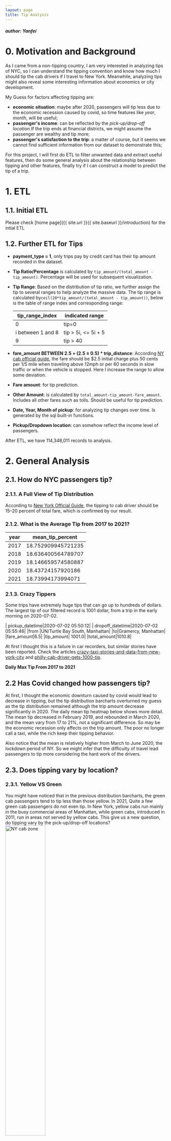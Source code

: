 ```yaml
---
layout: page
title: Tip Analysis
---
```

##### author: Yanfei
# 0. Motivation and Background
As I came from a non-tipping country, I am very interested in analyzing tips of NYC, so I can understand the tipping convention and know how much I should tip the cab drivers if I travel to New York. Meanwhile, analyzing tips might also reveal some interesting information about economics or city development.

My Guess for factors affecting tipping are:
- **economic situation**: maybe after 2020, passengers will tip less due to the economic recession caused by covid, so time features like _year_, _month_, will be useful;
- **passenger's income**: can be reflected by the _pick-up/drop-off location_.If the trip ends at financial districts, we might assume the passenger are wealthy and tip more;
- **passenger's satisfaction to the trip**: a matter of course, but it seems we cannot find sufficient information from our dataset to demonstrate this;

For this project, I will first do ETL to filter unwanted data and extract useful features, then do some general analysis about the relationship between tipping and other features, finally try if I can construct a model to predict the tip of a trip.  

<!--more-->

# 1. ETL

## 1.1. Initial ETL 

Please check [home page]({{ site.url }}{{ site.baseurl }}/introduction) for the intial ETL

## 1.2. Further ETL for Tips
- **payment_type = 1**, only trips pay by credit card has their tip amount recorded in the dataset.
- **Tip Ratio/Percentage** is calculated by `tip_amount/(total_amount - tip_amount)`. Percentage will be used for subsequent visualization.

- **Tip Range**: Based on the distribution of tip ratio, we further assign the tip to several ranges to help analyze the massive data. The tip range is calculated by`ceil(20*tip_amount/(total_amount - tip_amount))`, below is the table of range index and corresponding range:

    |tip_range_index | indicated range |
    |-|-|
    |0 | tip=0|
    |i between 1 and 8 |  tip > 5i, <= 5i + 5|
    |9 | tip > 40|

- **fare_amount BETWEEN 2.5 + (2.5 ± 0.5) * trip_distance**: According [NY cab official guide](https://www.nyc.gov/site/tlc/passengers/taxi-fare.page#:~:text=%242.50%20initial%20charge.,Dutchess%2C%20Orange%20or%20Putnam%20Counties), the fare should be $2.5 initial charge plus 50 cents per 1/5 mile when traveling above 12mph or per 60 seconds in slow traffic or when the vehicle is stopped. Here I increase the range to allow some deviation.
- **Fare amount**: for tip prediction.
- **Other Amount**: is calculated by `total_amount-tip_amount-fare_amount`.  Includes all other fares such as tolls. Should be useful for tip prediction.
- **Date, Year, Month of pickup**: for analyzing tip changes over time. Is generated by the sql built-in functions.
- **Pickup/Dropdown location**: can somehow reflect the income level of passengers.

After ETL, we have 114,348,011 records to analysis.

# 2. General Analysis

## 2.1. How do NYC passengers tip?

### 2.1.1. A Full View of Tip Distribution
<!-- > Please click the legend to hide/show the data -->

According to [New York Official Guide](https://www.nycgo.com/plan-your-trip/basic-information/tipping-sales-tax#:~:text=Taxi%20drivers%3A%2015%E2%80%9320%20percent,check%20staff%2C%20are%20always%20appreciated.), the tipping to cab driver should be 15–20 percent of total fare, which is confirmed by our result.

<div id="bar-00" class="canvas-400" ></div>
<div id="bar-01" class="canvas-400" ></div>

### 2.1.2. What is the Average Tip from 2017 to 2021?

|year|  mean_tip_percent|
|----|------------------|
|2017|18.752909945721235|
|2018|18.636400564789707|
|2019|18.146659574580887|
|2020| 18.43724157920186|
|2021| 18.73994173994071|

### 2.1.3. Crazy Tippers
Some trips have extremely huge tips that can go up to hundreds of dollars. The largest tip of our filtered record is 1001 dollar, from a trip in the early morning on 2020-07-02.


|    pickup_datetime|2020-07-02 05:50:12|
|   dropoff_datetime|2020-07-02 05:55:46|
|from |UN/Turtle Bay South, Manhattan|
|to|Gramercy, Manhattan|
|fare_amount|6.5|
|tip_amount| 1001.0|
|total_amount|1010.8|

At first I thought this is a failure in car recorders, but similar stories have been reported. Check the articles [crazy-taxi-stories-and-data-from-new-york-city](https://www.thrillist.com/vice/crazy-taxi-stories-and-data-from-new-york-city) and [philly-cab-driver-gets-1000-tip](https://www.goodnewsnetwork.org/philly-cab-driver-gets-1000-tip-for-3-min-drive/).

**Daily Max Tip From 2017 to 2021**
<div id="heatmap-01" class="canvas-400"></div>

## 2.2 Has Covid changed how passengers tip?

At first, I thought the economic downturn caused by covid would lead to decrease in tipping, but the tip distribution barcharts overturned my guess as the tip distribution remained although the trip amount decrease significantly in 2020. The daily mean tip heatmap below shows more detail. The mean tip decreased in February 2019, and rebounded in March 2020, and the mean vary from 17 to 21%, not a significant difference. So may be the economic recession only affects on the trip amount. The poor no longer call a taxi, while the rich keep their tipping behavior.

<div id="heatmap-00" class="canvas-400"></div>

 Also notice that the mean is relatively higher from March to June 2020, the lockdown period of NY. So we might infer that the difficulty of travel lead passengers to tip more considering the hard work of the drivers.

## 2.3. Does tipping vary by location?

### 2.3.1. Yellow VS Green
You might have noticed that in the previous distribution barcharts, the green cab passengers tend to tip less than those yellow. In 2021, Quite a few green cab passengers do not even tip. In New York, yellow cabs run mainly in the busy commercial areas of Manhattan, while green cabs, introduced in 2011, run in areas not served by yellow cabs. This give us a new question, do tipping vary by the pick-up/drop-off locations?
<img src="{{ site.url }}{{ site.baseurl }}/public/img/tip/boro.png" alt="NY cab zone" title="Map of New York Yellow and Green Cab Zone" width="50%" style="margin:auto"/>

### 2.3.2. Mean Tip Percent by Locations

The answer is yes. We consider a trip occurs at a location if it is the pick up location or drop off location, then do a bunch of join quries to get the mean tip ratio by location. The heatmap below shows the mean tip ratio of each location in New York. Red areas have higher tip_ratio while blue areas have lower. 
<img src="{{ site.url }}{{ site.baseurl }}/public/img/tip/mean_tip_ny.png" alt="Mean tip ratio of NY locations"/>
We can see the business zone, e.g. Manhanttan, North Queens, have relatively high tipping with red color, while remote resident areas and parks in the south have low mean percent colored in blue. Notice that the red area in the south east is the JFK Airport. Check the [New York City's Zoning & Land Use Map](https://zola.planning.nyc.gov/).

# 3. Predicting Tips
The cab driver may want to know how much he can get for the tip based on the time, location, etc. So let's try to construct models and see if we can predict the tips.

## 3.1. Further Feature Engineering

- **tip/total ratio <= 0.4**: our target for regression models.
- **tip range**: divided to 4 intervals, =0, 0 - 10, 10-20, >20, our target for classifier models.

## 3.2. Model Performance

**Regressors**

model | Evaluation Score | TOP 2 important features
-| - 
DecisionTree | r2 = 0.0427<br>rmse = 6.5653 | other_amount: 0.8204, fare_amount:0.1748
RandomForest | r2 = 0.0474<br> rmse = 6.5468 | other_amount: 0.2284, fare_amount: 0.1713
Gradient Boosted Tree | r2 = 0.0427<br>rmse = 6.5653 | other_amount: 0.8204, fare_amount:0.3296

**Classifiers**

model | Evaluation Score | TOP 2 important features
-| - 
DecisionTree | accuracy=0.5417 | other_amount: 0.5913, fare_amount: 0.2621
RandomForest | accuracy=0.5224|  other_amount: 0.6657, fare_amount: 0.3144

I tried several models provided by pyspark, and neither the regression nor the classification models performed well. It seems we do not have sufficient data to perform tip prediction. However, all models agree that fares and other amount have the greatest importance on deciding tips, which we do not consider previously. After ploting the data, we can see that some passengers tip quite generously on small amount trip.

<div class="row">
<img class="column" src="{{ site.url }}{{ site.baseurl }}/public/img/tip/fare_tip.png" alt="fare-tip"/>
<img class="column" src="{{ site.url }}{{ site.baseurl }}/public/img/tip/other_tip.png" alt="other-tip"/>
</div>

# 4. Conclusion
- The average tipping percent of New York cabs is about 18% of the total fare. 
- Most passengers tip 15% to 20% of the total amount.
- Covid does not lead passengers to tip less. In contrast, during the lockdown period, passengers tip more consider the hard work for difficult trips.
- Yellow cab passengers tip more than green cabs passenger.
- Passengers travel to commercially dense areas in the north tip more than those to resident areas and parks in the south.  
- Passengers tends to tip generously on small amount. 
